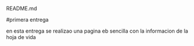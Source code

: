 README.md

#primera entrega

en esta entrega se realizao una pagina eb sencilla con la informacion de la hoja de vida
